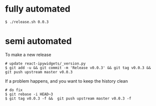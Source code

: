 
# fully automated

    $ ./release.sh 0.0.3

# semi automated
To make a new release
```
# update react-ipywidgets/_version.py
$ git add -u && git commit -m 'Release v0.0.3' && git tag v0.0.3 && git push upstream master v0.0.3
```


If a problem happens, and you want to keep the history clean
```
# do fix
$ git rebase -i HEAD~3
$ git tag v0.0.3 -f &&  git push upstream master v0.0.3 -f
```
